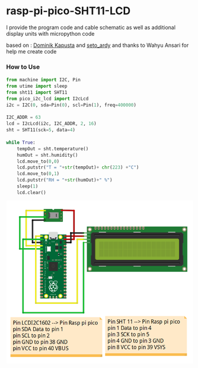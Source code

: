 # rasp-pi-pico-SHT11-LCD
I provide the program code and cable schematic as well as additional display units with micropython code

based on : <a href="https://github.com/ayoy/upython-aq-monitor">Dominik Kapusta</a> and <a href="https://github.com/2black0/micropython-sht11">seto_ardy</a>
and thanks to Wahyu Ansari for help me create code 

### How to Use
```python
from machine import I2C, Pin
from utime import sleep
from sht11 import SHT11
from pico_i2c_lcd import I2cLcd
i2c = I2C(0, sda=Pin(0), scl=Pin(1), freq=400000)

I2C_ADDR = 63
lcd = I2cLcd(i2c, I2C_ADDR, 2, 16)
sht = SHT11(sck=5, data=4)

while True:
    tempOut = sht.temperature()
    humOut = sht.humidity()
    lcd.move_to(0,0)
    lcd.putstr("T = "+str(tempOut)+ chr(223) +"C")
    lcd.move_to(0,1)
    lcd.putstr("RH = "+str(humOut)+" %")
    sleep(1)
    lcd.clear()
```
![Wiring Schematic](schematic.png)


